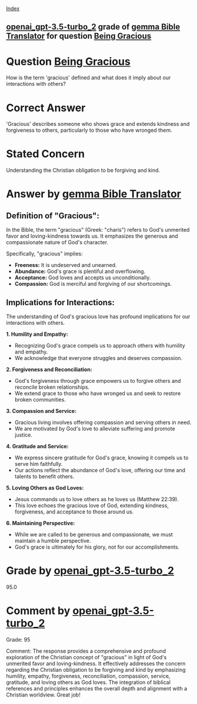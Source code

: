 
[Index](../../../../index.md)
## [openai_gpt-3.5-turbo_2](../../../grading_models/openai_gpt-3.5-turbo_2.md) grade of [gemma Bible Translator](../../../answering_models/gemma_Bible_Translator.md) for question [Being Gracious](../../../questions/Being_Gracious.md)

# Question [Being Gracious](../../../questions/Being_Gracious.md)
How is the term 'gracious' defined and what does it imply about our interactions with others?

# Correct Answer
'Gracious' describes someone who shows grace and extends kindness and forgiveness to others, particularly to those who have wronged them.

# Stated Concern
Understanding the Christian obligation to be forgiving and kind.

# Answer by [gemma Bible Translator](../../../answering_models/gemma_Bible_Translator.md)
## Definition of "Gracious":

In the Bible, the term "gracious" (Greek: "charis") refers to God's unmerited favor and loving-kindness towards us. It emphasizes the generous and compassionate nature of God's character. 

Specifically, "gracious" implies:

* **Freeness:** It is undeserved and unearned.
* **Abundance:** God's grace is plentiful and overflowing.
* **Acceptance:** God loves and accepts us unconditionally.
* **Compassion:** God is merciful and forgiving of our shortcomings.


## Implications for Interactions:

The understanding of God's gracious love has profound implications for our interactions with others. 

**1. Humility and Empathy:**

* Recognizing God's grace compels us to approach others with humility and empathy.
* We acknowledge that everyone struggles and deserves compassion.

**2. Forgiveness and Reconciliation:**

* God's forgiveness through grace empowers us to forgive others and reconcile broken relationships.
* We extend grace to those who have wronged us and seek to restore broken communities.

**3. Compassion and Service:**

* Gracious living involves offering compassion and serving others in need.
* We are motivated by God's love to alleviate suffering and promote justice.

**4. Gratitude and Service:**

* We express sincere gratitude for God's grace, knowing it compels us to serve him faithfully.
* Our actions reflect the abundance of God's love, offering our time and talents to benefit others.

**5. Loving Others as God Loves:**

* Jesus commands us to love others as he loves us (Matthew 22:39).
* This love echoes the gracious love of God, extending kindness, forgiveness, and acceptance to those around us.

**6. Maintaining Perspective:**

* While we are called to be generous and compassionate, we must maintain a humble perspective.
* God's grace is ultimately for his glory, not for our accomplishments.

# Grade by [openai_gpt-3.5-turbo_2](../../../grading_models/openai_gpt-3.5-turbo_2.md)
95.0

# Comment by [openai_gpt-3.5-turbo_2](../../../grading_models/openai_gpt-3.5-turbo_2.md)
Grade: 95

Comment: The response provides a comprehensive and profound exploration of the Christian concept of "gracious" in light of God's unmerited favor and loving-kindness. It effectively addresses the concern regarding the Christian obligation to be forgiving and kind by emphasizing humility, empathy, forgiveness, reconciliation, compassion, service, gratitude, and loving others as God loves. The integration of biblical references and principles enhances the overall depth and alignment with a Christian worldview. Great job!
